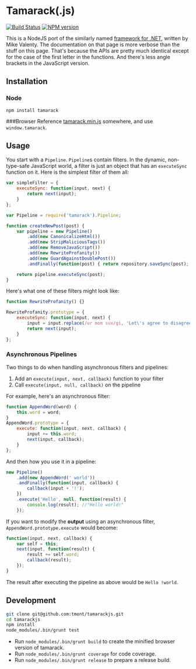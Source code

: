 # Tamarack(.js)
[![Build Status](https://travis-ci.org/tmont/tamarackjs.png)](https://travis-ci.org/tmont/tamarackjs)
[![NPM version](https://badge.fury.io/js/tamarack.png)](http://badge.fury.io/js/tamarack)

This is a NodeJS port of the similarly named [framework for .NET](https://github.com/mikevalenty/tamarack),
written by Mike Valenty. The documentation on that page is more verbose than the stuff on this
page. That's because the APIs are pretty much identical except for the case of the first
letter in the functions. And there's less angle brackets in the JavaScript version.

## Installation
### Node
`npm install tamarack`

###Browser
Reference [tamarack.min.js](./tamarack.min.js) somewhere, and use `window.tamarack`.

## Usage
You start with a `Pipeline`. `Pipeline`s contain filters. In the dynamic, non-type-safe
JavaScript world, a filter is just an object that has an `executeSync` function on it.
Here is the simplest filter of them all:

```javascript
var simpleFilter = {
	executeSync: function(input, next) {
		return next(input);
	}
};
```

```javascript
var Pipeline = require('tamarack').Pipeline;

function createNewPost(post) {
	var pipeline = new Pipeline()
		.add(new CanonicalizeHtml())
		.add(new StripMaliciousTags())
		.add(new RemoveJavaScript())
		.add(new RewriteProfanity())
		.add(new GuardAgainstDoublePost())
		.andFinally(function(post) { return repository.saveSync(post); });

	return pipeline.executeSync(post);
}
```

Here's what one of these filters might look like:

```javascript
function RewriteProfanity() {}

RewriteProfanity.prototype = {
	executeSync: function(input, next) {
		input = input.replace(/ur mom sux/gi, 'Let\'s agree to disagree.');
		return next(input);
	}
};
```

### Asynchronous Pipelines
Two things to do when handling asynchronous filters and pipelines:

1. Add an `execute(input, next, callback)` function to your filter
2. Call `execute(input, null, callback)` on the pipeline

For example, here's an asynchronous filter:

```javascript
function AppendWord(word) {
	this.word = word;
}
AppendWord.prototype = {
	execute: function(input, next, callback) {
		input += this.word;
		next(input, callback);
	}
};
```

And then how you use it in a pipeline:
```javascript
new Pipeline()
	.add(new AppendWord(' world'))
	.andFinally(function(input, callback) {
		callback(input + '!');
	})
	.execute('Hello', null, function(result) {
		console.log(result); //"Hello world!"
	});
```

If you want to modify the __output__ using an asynchronous filter,
`AppendWord.prototype.execute` would become:

```javascript
function(input, next, callback) {
	var self = this;
	next(input, function(result) {
		result += self.word;
		callback(result);
	});
}
```

The result after executing the pipeline as above would be `Hello !world`.

## Development
```bash
git clone git@github.com:tmont/tamarackjs.git
cd tamarackjs
npm install
node_modules/.bin/grunt test
```

* Run `node_modules/.bin/grunt build` to create the minified browser version of tamarack.
* Run `node_modules/.bin/grunt coverage` for code coverage.
* Run `node_modules/.bin/grunt release` to prepare a release build.